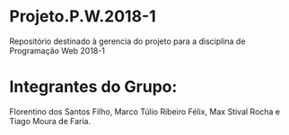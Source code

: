# Projeto.P.W.2018-1
Repositório destinado à gerencia do projeto para a disciplina de Programação Web 2018-1
# Integrantes do Grupo:
Florentino dos Santos Filho,
Marco Túlio Ribeiro Félix,
Max Stival Rocha e
Tiago Moura de Faria.
